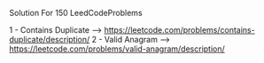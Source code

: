 Solution For 150 LeedCodeProblems

1 - Contains Duplicate --> https://leetcode.com/problems/contains-duplicate/description/
2 - Valid Anagram --> https://leetcode.com/problems/valid-anagram/description/


